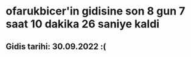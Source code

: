 # ofarukbicer'in gidisine son 8 gun 7 saat 10 dakika 26 saniye kaldi

## Gidis tarihi: 30.09.2022 :(